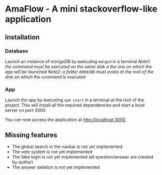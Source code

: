 # AmaFlow - A mini stackoverflow-like application

## Installation

### Database

Launch an instance of mongoDB by executing `mongod` in a terminal
*Note1: the command must be executed on the same disk a the one on which the app will be launched*
*Note2: a folder data/db must exists at the root of the disk on which the command is executed*

### App

Launch the app by executing `npm start` in a terminal at the root of the project.
This will install all the required dependencies and start a local server on port 3000.

You can now access the application at [http://localhost:3000](http://localhost:3000).


## Missing features

* The global search in the navbar is not yet implemented
* The vote system is not yet implemented
* The fake login is not yet implemented (all question/answer are created by *author*)
* The answer deletion is not yet implemented